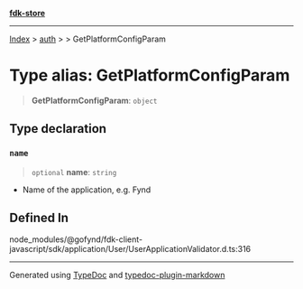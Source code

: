 [**fdk-store**](../../../README.md)
***

[Index](../../../API.md) > [auth](../../README.md) > [<internal>](../README.md) > GetPlatformConfigParam

# Type alias: GetPlatformConfigParam

> **GetPlatformConfigParam**: `object`

## Type declaration

### `name`

> `optional` **name**: `string`

- Name of the application, e.g. Fynd

## Defined In

node\_modules/@gofynd/fdk-client-javascript/sdk/application/User/UserApplicationValidator.d.ts:316

***
Generated using [TypeDoc](https://typedoc.org/) and [typedoc-plugin-markdown](https://www.npmjs.com/package/typedoc-plugin-markdown)
